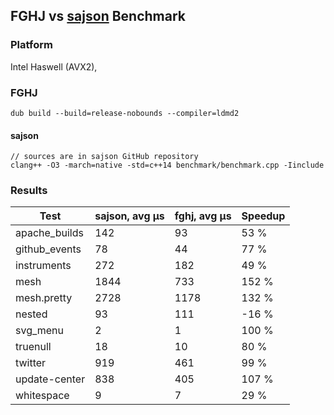 ## FGHJ vs [sajson](https://github.com/chadaustin/sajson) Benchmark

### Platform
Intel Haswell (AVX2),

### FGHJ
```
dub build --build=release-nobounds --compiler=ldmd2
```

#### sajson
```
// sources are in sajson GitHub repository
clang++ -O3 -march=native -std=c++14 benchmark/benchmark.cpp -Iinclude
```

### Results

| Test | sajson, avg μs | fghj, avg μs | Speedup |
|---|---|---|---|
| apache_builds | 142 | 93 | 53 % |
| github_events | 78 | 44 | 77 % |
| instruments | 272 | 182 | 49 % |
| mesh | 1844 | 733 | 152 % |
| mesh.pretty | 2728 | 1178 | 132 % |
| nested | 93 | 111 | -16 % |
| svg_menu | 2 | 1 | 100 % |
| truenull | 18 | 10 | 80 % |
| twitter | 919 | 461 | 99 % |
| update-center | 838 | 405 | 107 % |
| whitespace | 9 | 7 | 29 % |
